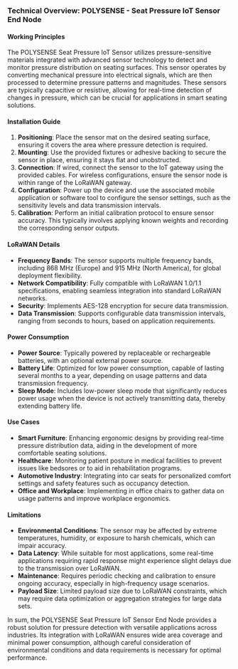 ### Technical Overview: POLYSENSE - Seat Pressure IoT Sensor End Node

#### Working Principles
The POLYSENSE Seat Pressure IoT Sensor utilizes pressure-sensitive materials integrated with advanced sensor technology to detect and monitor pressure distribution on seating surfaces. This sensor operates by converting mechanical pressure into electrical signals, which are then processed to determine pressure patterns and magnitudes. These sensors are typically capacitive or resistive, allowing for real-time detection of changes in pressure, which can be crucial for applications in smart seating solutions.

#### Installation Guide
1. **Positioning**: Place the sensor mat on the desired seating surface, ensuring it covers the area where pressure detection is required.
2. **Mounting**: Use the provided fixtures or adhesive backing to secure the sensor in place, ensuring it stays flat and unobstructed.
3. **Connection**: If wired, connect the sensor to the IoT gateway using the provided cables. For wireless configurations, ensure the sensor node is within range of the LoRaWAN gateway.
4. **Configuration**: Power up the device and use the associated mobile application or software tool to configure the sensor settings, such as the sensitivity levels and data transmission intervals.
5. **Calibration**: Perform an initial calibration protocol to ensure sensor accuracy. This typically involves applying known weights and recording the corresponding sensor outputs.

#### LoRaWAN Details
* **Frequency Bands**: The sensor supports multiple frequency bands, including 868 MHz (Europe) and 915 MHz (North America), for global deployment flexibility.
* **Network Compatibility**: Fully compatible with LoRaWAN 1.0/1.1 specifications, enabling seamless integration into standard LoRaWAN networks.
* **Security**: Implements AES-128 encryption for secure data transmission.
* **Data Transmission**: Supports configurable data transmission intervals, ranging from seconds to hours, based on application requirements.

#### Power Consumption
* **Power Source**: Typically powered by replaceable or rechargeable batteries, with an optional external power source.
* **Battery Life**: Optimized for low power consumption, capable of lasting several months to a year, depending on usage patterns and data transmission frequency.
* **Sleep Mode**: Includes low-power sleep mode that significantly reduces power usage when the device is not actively transmitting data, thereby extending battery life.

#### Use Cases
* **Smart Furniture**: Enhancing ergonomic designs by providing real-time pressure distribution data, aiding in the development of more comfortable seating solutions.
* **Healthcare**: Monitoring patient posture in medical facilities to prevent issues like bedsores or to aid in rehabilitation programs.
* **Automotive Industry**: Integrating into car seats for personalized comfort settings and safety features such as occupancy detection.
* **Office and Workplace**: Implementing in office chairs to gather data on usage patterns and improve workplace ergonomics.

#### Limitations
* **Environmental Conditions**: The sensor may be affected by extreme temperatures, humidity, or exposure to harsh chemicals, which can impair accuracy.
* **Data Latency**: While suitable for most applications, some real-time applications requiring rapid response might experience slight delays due to the transmission over LoRaWAN.
* **Maintenance**: Requires periodic checking and calibration to ensure ongoing accuracy, especially in high-frequency usage scenarios.
* **Payload Size**: Limited payload size due to LoRaWAN constraints, which may require data optimization or aggregation strategies for large data sets.

In sum, the POLYSENSE Seat Pressure IoT Sensor End Node provides a robust solution for pressure detection with versatile applications across industries. Its integration with LoRaWAN ensures wide area coverage and minimal power consumption, although careful consideration of environmental conditions and data requirements is necessary for optimal performance.